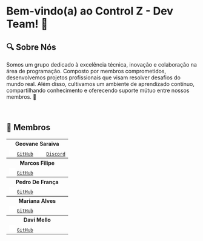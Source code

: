 # Bem-vindo(a) ao Control Z - Dev Team! 🚀

## 🔍 Sobre Nós 
Somos um grupo dedicado à excelência técnica, inovação e colaboração na área de programação. Composto por membros comprometidos, desenvolvemos projetos profissionais que visam resolver desafios do mundo real. Além disso, cultivamos um ambiente de aprendizado contínuo, compartilhando conhecimento e oferecendo suporte mútuo entre nossos membros. 🤝
&nbsp;

&nbsp;
## 👥 Membros  
<table>
   <tr>
    <th colspan="2">Geovane Saraiva</th>
  </tr>
  <tr>
    <td><img src="github-mark-white.svg" width="17" height="17"> <code><a href="https://github.com/0LostConnection">GitHub</a></code></img></td>
    <td><img src="discord-mark-white.svg" width="17" height="17"> <code><a href="https://discord.com/users/437249534096048130">Discord</a></code></img></td>
  </tr>

   <tr>
    <th colspan="2">Marcos Filipe</th>
  </tr>
  <tr>
    <td colspan="2"><img src="github-mark-white.svg" width="17" height="17"> <code><a href="https://github.com/Kanelaaa">GitHub</a></code></img></td>
  </tr>
  
   <tr>
    <th colspan="2">Pedro De França</th>
  </tr>
  <tr>
    <td colspan="2"><img src="github-mark-white.svg" width="17" height="17"> <code><a href="https://github.com/ControlZ-DevTeam">GitHub</a></code></img></td>
  </tr>

   <tr>
    <th colspan="2">Mariana Alves</th>
  </tr>
  <tr>
    <td colspan="2"><img src="github-mark-white.svg" width="17" height="17"> <code><a href="https://github.com/ControlZ-DevTeam">GitHub</a></code></img></td>
  </tr>

   <tr>
    <th colspan="2">Davi Mello</th>
  </tr>
  <tr>
    <td colspan="2"><img src="github-mark-white.svg" width="17" height="17"> <code><a href="https://github.com/ControlZ-DevTeam">GitHub</a></code></img></td>
  </tr>
</table>

